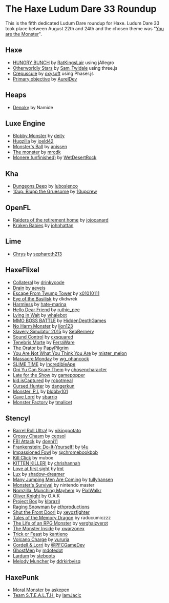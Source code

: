 [_template]: ../templates/roundup.html
[date]: / "2015-04-24 09:35:00"
[modified]: / "2015-05-29 13:46:00"
[published]: / "2015-04-24 12:00:00"
[author]: https://twitter.com/skial "Skial Bainn"
[author]: https://twitter.com/Gama11_ "Gama11"
[“”]: a ""

# The Haxe Ludum Dare 33 Roundup

This is the fifth dedicated Ludum Dare roundup for Haxe. Ludum Dare 33 took place
between August 22th and 24th and the chosen theme was "[You are the Monster](http://ludumdare.com/compo/ludum-dare-33/)".
	
## Haxe

- [HUNGRY BUNCH][l12] by [RatKingsLair][s12] using jAllegro
- [Otherworldly Stars][l17] by [Sam_Twidale][s17] using three.js
- [Crepuscule][l25] by [oxysoft][s25] using Phaser.js
- [Primary objective][l60] by [AurelDev](s60)

## Heaps

- [Denoky][l4] by Namide

## Luxe Engine

- [Blobby Monster][l1] by [deity][s1]
- [Hugzilla][l11] by [joeld42][s11]
- [Monster's Ball][l15] by [anissen][s15]
- [The monster][l22] by [mrcdk][s22]
- [Monere (unfinished)][l31] by [WetDesertRock][s31] 

## Kha

- [Dungeons Deep][l6] by [luboslenco][s6]
- [10up: Blupp the Gruesome][l61] by [10upcrew][s61]

## OpenFL

- [Raiders of the retirement home][l18] by [jojocanard][s18]
- [Kraken Babies][l26] by [johnhattan][s26]

## Lime

- [Chrys][l2] by [sepharoth213][s2]

## HaxeFlixel

- [Collateral][l3] by [drinkycode][s3]
- [Drain][l5] by [aeveis][s5]
- [Escape From Twump Tower][l7] by [x01010111][s7]
- [Eye of the Basilisk][l8] by dkdwrek
- [Harmless][l9] by [hate-marina](s9)
- [Hello Dear Friend][l10] by [ruthie_pee](s10)
- [Lying in Wait][l13] by [whalebot](s13)
- [MMO BOSS BATTLE][l14] by [HiddenDepthGames](s14)
- [No Harm Monster][l16] by [lion123](s16)
- [Slavery Simulator 2015][l19] by [SebBernery](s19)
- [Sound Control][l20] by [cxsquared](s20)
- [Tenebris Morte][l21] by [FerraWare](s21)
- [The Orator][l23] by [PapyPilgrim](s23)
- [You Are Not What You Think You Are][l24] by [mister_melon](s24)
- [Massacre Monday][l27] by [wg_phancock](s27)
- [SLIME TIME][l30] by [IncredibleApe](s30)
- [Oni Yu Can Scare Them][l53] by [chosencharacter](s53)
- [Late for the Show][l54] by [gamepopper](s54)
- [kid.isCaptured][l55] by [robotmeal](s55)
- [Cursed Hunter][l56] by [dangerkun](s56)
- [Monster, P.I.][l57] by [blobby101](s57)
- [Cave Lord][l58] by [sbarrio](s58)
- [Monster Factory][l59] by [tmalicet](s59)

## Stencyl

- [Barrel Roll Ultra!][l32] by [vikingpotato](s32)
- [Crossy Chasm][l33] by [ceosol](s33)
- [FBI Attack][l34] by [donni11](s34)
- [Frankenstein: Do-It-Yourself!][l35] by [t4u](s35)
- [Impassioned Fowl][l36] by [@chromebookbob](s36)
- [Kill Click][l37] by mubox
- [KITTEN KILLER!][l38] by [chrishannah](s38)
- [Love at first sight][l39] by [lmt](s39)
- [Lux][l40] by [shadow-dreamer](s40)
- [Many Jumping Men Are Coming][l41] by [tullyhansen](s41)
- [Monster's Survival][l42] by nintendo master
- [Nomzilla: Munching Mayhem][l43] by [PixlWalkr](s43)
- [Oliver Knight][l44] by O.A.K
- [Project Box][l45] by [klbrazil](s45)
- [Raging Snowman][l46] by [ethproductions](s46)
- [Shut the Front Door!][l47] by [xevozfighter](s47)
- [Tales of the Memory Dragon][l48] by raducumiczzz
- [The Life of an RPG Monster][l49] by [yerghaizverot](s49)
- [The Monster Inside][l50] by [xwarzonex](s50)
- [Trick or Feast][l51] by [kantieno](s51)
- [Volcano Charge][l52] by [vururia](s52)
- [Cordell & Lorri][l62] by [@PFCGameDev](s62)
- [GhostMen][l63] by [mdotedot](s63)
- [Lardum][l64] by [steboots](s64)
- [Melody Muncher][l65] by [ddrkirbyisq](s65)

## HaxePunk

- [Moral Monster][l28] by [askepen](s28)
- [Team S.T.E.A.L.T.H.][l29] by [IamJacic](s29)

[s65]: https://twitter.com/ddrkirbyisq "@ddrkirbyisq)"
[s64]: hhttp://ludumdare.com/compo/author/steboots/ "@steboots"
[s63]: http://ludumdare.com/compo/author/mdotedot/ "@mdotedot"
[s62]: https://twitter.com/@PFCGameDev "@@PFCGameDev"
[s61]: http://ludumdare.com/compo/author/10upcrew/ "@10upcrew"
[s60]: https://twitter.com/AurelDev "@AurelDev"
[s59]: https://twitter.com/tmalicet "@tmalicet"
[s58]: http://ludumdare.com/compo/author/sbarrio/ "@sbarrio"
[s57]: http://ludumdare.com/compo/author/blobby101/ "@blobby101"
[s56]: https://twitter.com/dangerkun "@dangerkun"
[s55]: http://ludumdare.com/compo/author/robotmeal/ "@robotmeal"
[s54]: https://twitter.com/gamepopper "@gamepopper"
[s53]: http://ludumdare.com/compo/author/chosencharacter/ "@chosencharacter"
[s52]: http://ludumdare.com/compo/author/vururia/ "@vururia"
[s51]: http://ludumdare.com/compo/author/kantieno/ "@kantieno"
[s50]: http://ludumdare.com/compo/author/xwarzonex/ "@xwarzonex"
[s49]: http://ludumdare.com/compo/author/yerghaizverot/ "@yerghaizverot"
[s47]: http://ludumdare.com/compo/author/xevozfighter/ "@xevozfighter"
[s46]: http://ludumdare.com/compo/author/ethproductions/ "@ethproductions"
[s45]: http://ludumdare.com/compo/author/klbrazil/ "@klbrazil"
[s43]: https://twitter.com/PixlWalkr "@PixlWalkr"
[s41]: http://ludumdare.com/compo/author/tullyhansen/ "@tullyhansen"
[s40]: http://ludumdare.com/compo/author/shadow-dreamer/ "@shadow-dreamer"
[s39]: http://ludumdare.com/compo/author/lmt/ "@lmt"
[s38]: https://twitter.com/chrishannah "@chrishannah"
[s36]: https://twitter.com/@chromebookbob "@@chromebookbob"
[s35]: http://ludumdare.com/compo/author/t4u/ "@t4u"
[s34]: http://ludumdare.com/compo/author/donni11/ "@donni11"
[s33]: http://ludumdare.com/compo/author/ceosol/ "@ceosol"
[s32]: http://ludumdare.com/compo/author/vikingpotato/ "@vikingpotato"
[s31]: https://twitter.com/wetdesertrock "@wetdesertrock"
[s30]: https://twitter.com/IAOfficial "@IncredibleApe"
[s29]: https://twitter.com/IamJacic "@IamJacic"
[s28]: https://twitter.com/askepen "@askepen"
[s27]: https://twitter.com/wg_phancock "@wg_phancock"
[s26]: https://twitter.com/johnhattan "@johnhattan"
[s25]: http://ludumdare.com/compo/author/oxysoft/ "@oxysoft"
[s24]: http://ludumdare.com/compo/author/mister_melon/ "@mister_melon"
[s23]: https://twitter.com/PapyPilgrim "@PapyPilgrim"
[s22]: http://ludumdare.com/compo/author/mrcdk/ "@mrcdk"
[s21]: https://twitter.com/FerraWare "@FerraWare"
[s20]: https://twitter.com/cxsquared "@cxsquared"
[s19]: https://twitter.com/SebBernery "@SebBernery"
[s18]: http://ludumdare.com/compo/author/jojocanard/ "@jojocanard"
[s17]: https://twitter.com/Sam_Twidale "@Sam_Twidale"
[s16]: http://ludumdare.com/compo/author/lion123/ "@lion123"
[s15]: https://twitter.com/andershnissen "@andershnissen"
[s14]: http://ludumdare.com/compo/author/hiddendepthgames/ "@HiddenDepthGames"
[s13]: http://ludumdare.com/compo/author/whalebot/ "@whalebot"
[s12]: https://twitter.com/RatKingsLair "@RatKingsLair"
[s11]: https://twitter.com/joeld42 "@joeld42"
[s10]: https://twitter.com/ruthie_pee "@ruthie_pee"
[s9]: http://ludumdare.com/compo/author/hate-marina/ "@hate-marina"
[s7]: https://twitter.com/x01010111 "@x01010111"
[s6]: https://twitter.com/luboslenco "@luboslenco"
[s5]: https://twitter.com/aeveis "@aeveis"
[s3]: https://twitter.com/drinkycode "@drinkycode"
[s2]: http://ludumdare.com/compo/author/sepharoth213/ "@sepharoth213"
[s1]: http://ludumdare.com/compo/author/deity/ "@deity"

[l65]: http://ludumdare.com/compo/ludum-dare-33/?action=preview&uid=7285 "Melody Muncher"
[l64]: http://ludumdare.com/compo/ludum-dare-33/?action=preview&uid=51802 "Lardum"
[l63]: http://ludumdare.com/compo/ludum-dare-33/?action=preview&uid=31618 "GhostMen"
[l62]: http://ludumdare.com/compo/ludum-dare-33/?action=preview&uid=55074 "Cordell & Lorri"
[l61]: http://ludumdare.com/compo/ludum-dare-33/?action=preview&uid=57941 "10up: Blupp the Gruesome"
[l60]: http://ludumdare.com/compo/ludum-dare-33/?action=preview&uid=1645 "Primary objective"
[l59]: http://ludumdare.com/compo/ludum-dare-33/?action=preview&uid=45577 "Monster Factory"
[l58]: http://ludumdare.com/compo/ludum-dare-33/?action=preview&uid=25025 "Cave Lord"
[l57]: http://ludumdare.com/compo/ludum-dare-33/?action=preview&uid=5567 "Monster, P.I."
[l56]: http://ludumdare.com/compo/ludum-dare-33/?action=preview&uid=57655 "Cursed Hunter"
[l55]: http://ludumdare.com/compo/ludum-dare-33/?action=preview&uid=54175 "kid.isCaptured"
[l54]: http://ludumdare.com/compo/ludum-dare-33/?action=preview&uid=21252 "Late for the Show"
[l53]: http://ludumdare.com/compo/ludum-dare-33/?action=preview&uid=21666 "Oni Yu Can Scare Them"
[l52]: http://ludumdare.com/compo/ludum-dare-33/?action=preview&uid=34259 "Volcano Charge"
[l51]: http://ludumdare.com/compo/ludum-dare-33/?action=preview&uid=27278 "Trick or Feast"
[l50]: http://ludumdare.com/compo/ludum-dare-33/?action=preview&uid=39237 "The Monster Inside"
[l49]: http://ludumdare.com/compo/ludum-dare-33/?action=preview&uid=56341 "The Life of an RPG Monster"
[l48]: http://ludumdare.com/compo/ludum-dare-33/?action=preview&uid=57049 "Tales of the Memory Dragon"
[l47]: http://ludumdare.com/compo/ludum-dare-33/?action=preview&uid=10433 "Shut the Front Door!"
[l46]: http://ludumdare.com/compo/ludum-dare-33/?action=preview&uid=44122 "Raging Snowman"
[l45]: http://ludumdare.com/compo/ludum-dare-33/?action=preview&uid=50541 "Project Box"
[l44]: http://ludumdare.com/compo/ludum-dare-33/?action=preview&uid=57571 "Oliver Knight"
[l43]: http://ludumdare.com/compo/ludum-dare-33/?action=preview&uid=26777 "Nomzilla: Munching Mayhem"
[l42]: http://ludumdare.com/compo/ludum-dare-33/?action=preview&uid=53730 "Monster's Survival"
[l41]: http://ludumdare.com/compo/ludum-dare-33/?action=preview&uid=56656 "Many Jumping Men Are Coming"
[l40]: http://ludumdare.com/compo/ludum-dare-33/?action=preview&uid=36305 "Lux"
[l39]: http://ludumdare.com/compo/ludum-dare-33/?action=preview&uid=25578 "Love at first sight"
[l38]: http://ludumdare.com/compo/ludum-dare-33/?action=preview&uid=7468 "KITTEN KILLER!"
[l37]: http://ludumdare.com/compo/ludum-dare-33/?action=preview&uid=57193 "Kill Click"
[l36]: http://ludumdare.com/compo/ludum-dare-33/?action=preview&uid=49589 "Impassioned Fowl"
[l35]: http://ludumdare.com/compo/ludum-dare-33/?action=preview&uid=34334 "Frankenstein: Do-It-Yourself!"
[l34]: http://ludumdare.com/compo/ludum-dare-33/?action=preview&uid=44680 "FBI Attack"
[l33]: http://ludumdare.com/compo/ludum-dare-33/?action=preview&uid=34411 "Crossy Chasm"
[l32]: http://ludumdare.com/compo/ludum-dare-33/?action=preview&uid=27438 "Barrel Roll Ultra!"
[l31]: http://ludumdare.com/compo/ludum-dare-33/?action=preview&uid=30221 "Monere (unfinished)"
[l30]: http://ludumdare.com/compo/ludum-dare-33/?action=preview&uid=12165 "SLIME TIME"
[l29]: http://ludumdare.com/compo/ludum-dare-33/?action=preview&uid=5267 "Team S.T.E.A.L.T.H."
[l28]: http://ludumdare.com/compo/ludum-dare-33/?action=preview&uid=21356 "Moral Monster"
[l27]: http://ludumdare.com/compo/ludum-dare-33/?action=preview&uid=51056 "Massacre Monday"
[l26]: http://ludumdare.com/compo/ludum-dare-33/?action=preview&uid=56862 "Kraken Babies"
[l25]: http://ludumdare.com/compo/ludum-dare-33/?action=preview&uid=25340 "Crepuscule"
[l24]: http://ludumdare.com/compo/ludum-dare-33/?action=preview&uid=56747 "You Are Not What You Think You Are"
[l23]: http://ludumdare.com/compo/ludum-dare-33/?action=preview&uid=7971 "The Orator"
[l22]: http://ludumdare.com/compo/ludum-dare-33/?action=preview&uid=25271 "The monster"
[l21]: http://ludumdare.com/compo/ludum-dare-33/?action=preview&uid=45480 "Tenebris Morte"
[l20]: http://ludumdare.com/compo/ludum-dare-33/?action=preview&uid=23711 "Sound Control"
[l19]: http://ludumdare.com/compo/ludum-dare-33/?action=preview&uid=484 "Slavery Simulator 2015"
[l18]: http://ludumdare.com/compo/ludum-dare-33/?action=preview&uid=24933 "Raiders of the retirement home"
[l17]: http://ludumdare.com/compo/ludum-dare-33/?action=preview&uid=42276 "Otherworldly Stars"
[l16]: http://ludumdare.com/compo/ludum-dare-33/?action=preview&uid=34143 "No Harm Monster"
[l15]: http://ludumdare.com/compo/ludum-dare-33/?action=preview&uid=30512 "Monster's Ball"
[l14]: http://ludumdare.com/compo/ludum-dare-33/?action=preview&uid=55353 "MMO BOSS BATTLE"
[l13]: http://ludumdare.com/compo/ludum-dare-33/?action=preview&uid=36369 "Lying in Wait"
[l12]: http://ludumdare.com/compo/ludum-dare-33/?action=preview&uid=3663 "HUNGRY BUNCH"
[l11]: http://ludumdare.com/compo/ludum-dare-33/?action=preview&uid=34 "Hugzilla"
[l10]: http://ludumdare.com/compo/ludum-dare-33/?action=preview&uid=36556 "Hello Dear Friend"
[l9]: http://ludumdare.com/compo/ludum-dare-33/?action=preview&uid=26068 "Harmless"
[l8]: http://ludumdare.com/compo/ludum-dare-33/?action=preview&uid=45328 "Eye of the Basilisk"
[l7]: http://ludumdare.com/compo/ludum-dare-33/?action=preview&uid=11474 "Escape From Twump Tower"
[l6]: http://ludumdare.com/compo/ludum-dare-33/?action=preview&uid=23619 "Dungeons Deep"
[l5]: http://ludumdare.com/compo/ludum-dare-33/?action=preview&uid=8854 "Drain"
[l4]: http://ludumdare.com/compo/ludum-dare-33/?action=preview&uid=28704 "Denoky"
[l3]: http://ludumdare.com/compo/ludum-dare-33/?action=preview&uid=781 "Collateral"
[l2]: http://ludumdare.com/compo/ludum-dare-33/?action=preview&uid=39935 "Chrys"
[l1]: http://ludumdare.com/compo/ludum-dare-33/?action=preview&uid=23611 "Blobby Monster"